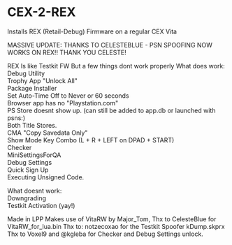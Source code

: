 # CEX-2-REX
Installs REX (Retail-Debug) Firmware on a regular CEX Vita

MASSIVE UPDATE: THANKS TO CELESTEBLUE - PSN SPOOFING NOW WORKS ON REX!! THANK YOU CELESTE!

REX Is like Testkit FW But a few things dont work properly
What does work:                                          
Debug Utility                                      
Trophy App "Unlock All"                               
Package Installer                         
Set Auto-Time Off to Never or 60 seconds                              
Browser app has no "Playstation.com"                                 
PS Store doesnt show up. (can still be added to app.db or launched with psns:)                              
Both Title Stores.                     
CMA "Copy Savedata Only"                          
Show Mode Key Combo (L + R + LEFT on DPAD + START)                           
Checker       
MiniSettingsForQA                        
Debug Settings            
Quick Sign Up            
Executing Unsigned Code.           

What doesnt work:                                          
Downgrading                 
Testkit Activation (yay!)               
             
                       


Made in LPP
Makes use of VitaRW by Major_Tom,
Thx to CelesteBlue for VitaRW_for_lua.bin
Thx to: notzecoxao for the Testkit Spoofer kDump.skprx
Thx to Voxel9 and @kgleba for Checker and Debug Settings unlock.
